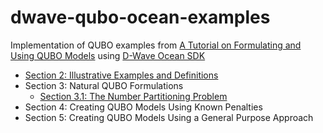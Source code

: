 # dwave-qubo-ocean-examples
Implementation of QUBO examples from [A Tutorial on Formulating and Using QUBO Models](https://arxiv.org/pdf/1811.11538.pdf) using [D-Wave Ocean SDK](https://github.com/dwavesystems/dwave-ocean-sdk)

- [Section 2: Illustrative Examples and Definitions](examples/section2.py)
- Section 3: Natural QUBO Formulations
  - [Section 3.1: The Number Partitioning Problem](examples/section3.1.py)
- Section 4: Creating QUBO Models Using Known Penalties
- Section 5: Creating QUBO Models Using a General Purpose Approach